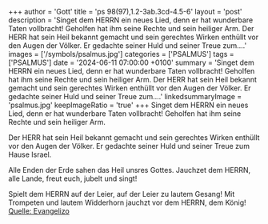 +++
author = 'Gott'
title = 'ps 98(97),1.2-3ab.3cd-4.5-6'
layout = 'post'
description = 'Singet dem HERRN ein neues Lied,  denn er hat wunderbare Taten vollbracht!  Geholfen hat ihm seine Rechte  und sein heiliger Arm.  Der HERR hat sein Heil bekannt gemacht  und sein gerechtes Wirken enthüllt vor den Augen der Völker. Er gedachte seiner Huld und seiner Treue zum....'
images = ['/symbols/psalmus.jpg']
categories = ['PSALMUS']
tags = ['PSALMUS']
date = '2024-06-11 07:00:00 +0100'
summary = 'Singet dem HERRN ein neues Lied,  denn er hat wunderbare Taten vollbracht!  Geholfen hat ihm seine Rechte  und sein heiliger Arm.  Der HERR hat sein Heil bekannt gemacht  und sein gerechtes Wirken enthüllt vor den Augen der Völker. Er gedachte seiner Huld und seiner Treue zum....'
linkedsummaryImage = 'psalmus.jpg'
keepImageRatio = 'true'
+++
Singet dem HERRN ein neues Lied, 
denn er hat wunderbare Taten vollbracht! 
Geholfen hat ihm seine Rechte 
und sein heiliger Arm.

Der HERR hat sein Heil bekannt gemacht 
und sein gerechtes Wirken enthüllt vor den Augen der Völker.
Er gedachte seiner Huld
und seiner Treue zum Hause Israel.<!--more-->

Alle Enden der Erde
sahen das Heil unsres Gottes.
Jauchzet dem HERRN, alle Lande, 
freut euch, jubelt und singt!

Spielt dem HERRN auf der Leier, 
auf der Leier zu lautem Gesang!
Mit Trompeten und lautem Widderhorn 
jauchzt vor dem HERRN, dem König!<br> [Quelle: Evangelizo](https://evangeliumtagfuertag.org/DE/gospel)